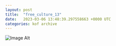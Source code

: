 ```yaml
---
layout:	post
title:	"free_culture_13"
date:	2023-03-06 13:48:39.297558663 +0000 UTC
categories:	kof archive
---
```


![Image Alt](https://k0f.github.io/assets/free_culture_13.png)